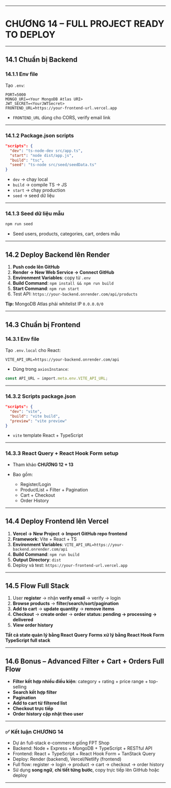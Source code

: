 
---

# CHƯƠNG 14 – FULL PROJECT READY TO DEPLOY

---

## 14.1 Chuẩn bị Backend

### 14.1.1 Env file

Tạo `.env`:

```
PORT=5000
MONGO_URI=<Your MongoDB Atlas URI>
JWT_SECRET=<YourJWTSecret>
FRONTEND_URL=https://your-frontend-url.vercel.app
```

* `FRONTEND_URL` dùng cho CORS, verify email link

---

### 14.1.2 Package.json scripts

```json
"scripts": {
  "dev": "ts-node-dev src/app.ts",
  "start": "node dist/app.js",
  "build": "tsc",
  "seed": "ts-node src/seed/seedData.ts"
}
```

* `dev` → chạy local
* `build` → compile TS → JS
* `start` → chạy production
* `seed` → seed dữ liệu

---

### 14.1.3 Seed dữ liệu mẫu

```bash
npm run seed
```

* Seed users, products, categories, cart, orders mẫu

---

## 14.2 Deploy Backend lên Render

1. **Push code lên GitHub**
2. **Render → New Web Service → Connect GitHub**
3. **Environment Variables**: copy từ `.env`
4. **Build Command**: `npm install && npm run build`
5. **Start Command**: `npm run start`
6. Test API: `https://your-backend.onrender.com/api/products`

**Tip:** MongoDB Atlas phải whitelist IP `0.0.0.0/0`

---

## 14.3 Chuẩn bị Frontend

### 14.3.1 Env file

Tạo `.env.local` cho React:

```
VITE_API_URL=https://your-backend.onrender.com/api
```

* Dùng trong `axiosInstance`:

```ts
const API_URL = import.meta.env.VITE_API_URL;
```

---

### 14.3.2 Scripts package.json

```json
"scripts": {
  "dev": "vite",
  "build": "vite build",
  "preview": "vite preview"
}
```

* `vite` template React + TypeScript

---

### 14.3.3 React Query + React Hook Form setup

* Tham khảo **CHƯƠNG 12 + 13**
* Bao gồm:

  * Register/Login
  * ProductList + Filter + Pagination
  * Cart + Checkout
  * Order History

---

## 14.4 Deploy Frontend lên Vercel

1. **Vercel → New Project → Import GitHub repo frontend**
2. **Framework**: Vite + React + TS
3. **Environment Variables**: `VITE_API_URL=https://your-backend.onrender.com/api`
4. **Build Command**: `npm run build`
5. **Output Directory**: `dist`
6. Deploy và test: `https://your-frontend-url.vercel.app`

---

## 14.5 Flow Full Stack

1. User **register** → nhận **verify email** → verify → login
2. **Browse products** → **filter/search/sort/pagination**
3. **Add to cart** → **update quantity** → **remove items**
4. **Checkout** → **create order** → **order status: pending → processing → delivered**
5. **View order history**

**Tất cả state quản lý bằng React Query**
**Forms xử lý bằng React Hook Form**
**TypeScript full stack**

---

## 14.6 Bonus – Advanced Filter + Cart + Orders Full Flow

* **Filter kết hợp nhiều điều kiện**: category + rating + price range + top-selling
* **Search kết hợp filter**
* **Pagination**
* **Add to cart từ filtered list**
* **Checkout trực tiếp**
* **Order history cập nhật theo user**

---

### ✅ Kết luận CHƯƠNG 14

* Dự án full-stack e-commerce giống FPT Shop
* Backend: Node + Express + MongoDB + TypeScript + RESTful API
* Frontend: React + TypeScript + React Hook Form + TanStack Query
* Deploy: Render (backend), Vercel/Netlify (frontend)
* Full flow: register → login → product → cart → checkout → order history
* Sử dụng **song ngữ**, **chi tiết từng bước**, copy trực tiếp lên GitHub hoặc deploy

---


